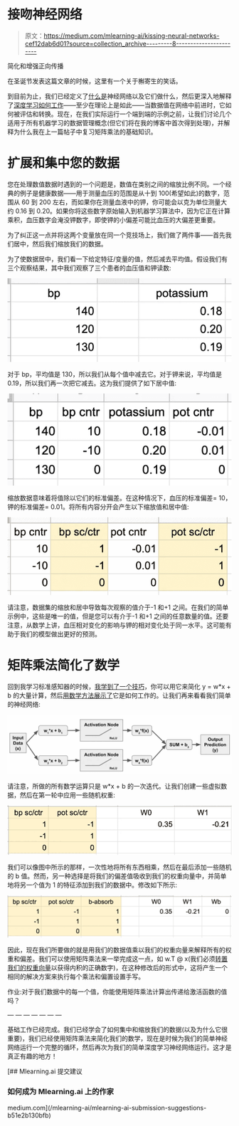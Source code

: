 # 接吻神经网络

> 原文：<https://medium.com/mlearning-ai/kissing-neural-networks-cef12dab6d01?source=collection_archive---------8----------------------->

简化和增强正向传播

在圣诞节发表这篇文章的时候，这里有一个关于槲寄生的笑话。

到目前为止，我们已经定义了[什么是](/mlearning-ai/machine-learning-for-zombies-be707e02712c)神经网络以及它们做什么，然后更深入地解释了[深度学习如何工作](https://jasondeden.medium.com/kinks-in-the-works-2a1e2b609cc9)——至少在理论上是如此——当数据值在网络中前进时，它如何被评估和转换。现在，在我们实际运行一个端到端的示例之前，让我们讨论几个适用于所有机器学习的数据管理概念(但它们将在我的博客中首次得到处理)，并解释为什么我在上一篇帖子中复习矩阵乘法的基础知识。

# 扩展和集中您的数据

您在处理数值数据时遇到的一个问题是，数值在类别之间的缩放比例不同。一个经典的例子是健康数据——用于测量血压的范围是从十到 100(希望如此)的数字，范围从 60 到 200 左右，而如果你在测量血液中的钾，你可能会以克为单位测量大约 0.16 到 0.20。如果你将这些数字原始输入到机器学习算法中，因为它正在计算乘积，血压数字会淹没钾数字，即使钾的小偏差可能比血压的大偏差更重要。

为了纠正这一点并将这两个变量放在同一个竞技场上，我们做了两件事——首先我们居中，然后我们缩放我们的数据。

为了使数据居中，我们看一下给定特征/变量的值，然后减去平均值。假设我们有三个观察结果，其中我们观察了三个患者的血压值和钾读数:

![](img/cf3d0285e1d6c0490915931290957c18.png)

对于 bp，平均值是 130，所以我们从每个值中减去它。对于钾来说，平均值是 0.19，所以我们再一次把它减去。这为我们提供了如下居中值:

![](img/6be73a7b750ed5dde3e798a459de555a.png)

缩放数据意味着将值除以它们的标准偏差。在这种情况下，血压的标准偏差= 10，钾的标准偏差= 0.01。将所有内容分开会产生以下缩放值和居中值:

![](img/55959439113c58cb8d2f7abc39b9573f.png)

请注意，数据集的缩放和居中导致每次观察的值介于-1 和+1 之间。在我们的简单示例中，这些是唯一的值，但是您可以有介于-1 和+1 之间的任意数量的值。还要注意，从数学上讲，血压相对变化的影响与钾的相对变化处于同一水平。这可能有助于我们的模型做出更好的预测。

# 矩阵乘法简化了数学

回到我学习标准感知器的时候，[我学到了一个技巧](https://jasondeden.medium.com/outputting-the-offputting-offset-6f73e518b281)，你可以用它来简化 y = w*x + b 的大量计算，然后[用数学方法展示了](https://jasondeden.medium.com/coding-the-perceptron-offset-trick-39559a58d5cf)它是如何工作的。让我们再来看看我们简单的神经网络:

![](img/2d4b278b3ffd326a4bdde5cfcdf00c5e.png)

请注意，所做的所有数学运算只是 w*x + b 的一次迭代。让我们创建一些虚拟数据，然后在第一轮中应用一些随机权重:

![](img/6c89cf5fa203b2c62ad968a89913a4f5.png)

我们可以像图中所示的那样，一次性地将所有东西相乘，然后在最后添加一些随机的 b 值。然而，另一种选择是将我们的偏差值吸收到我们的权重向量中，并简单地将另一个值为 1 的特征添加到我们的数据中。修改如下所示:

![](img/ae2537d0b41b45017fd6534766838c91.png)

因此，现在我们所要做的就是用我们的数据值乘以我们的权重向量来解释所有的权重和偏差。我们可以使用矩阵乘法来一举完成这一点，如 w.T @ x(我们必须[转置我们的权重向量](https://jasondeden.medium.com/matrix-multiplication-e2cf007d0755)以获得内积的正确数字)，在这种修改后的形式中，这将产生一个相同的解决方案来执行每个乘法和偏置设置手写。

作业:对于我们数据中的每一个值，你能使用矩阵乘法计算出传递给激活函数的值吗？

— — — — — — —

基础工作已经完成。我们已经学会了如何集中和缩放我们的数据(以及为什么它很重要)，我们已经使用矩阵乘法来简化我们的数学，现在是时候为我们的简单神经网络运行一个完整的循环，然后再次为我们的简单深度学习神经网络运行。这才是真正有趣的地方！

[](/mlearning-ai/mlearning-ai-submission-suggestions-b51e2b130bfb) [## Mlearning.ai 提交建议

### 如何成为 Mlearning.ai 上的作家

medium.com](/mlearning-ai/mlearning-ai-submission-suggestions-b51e2b130bfb)